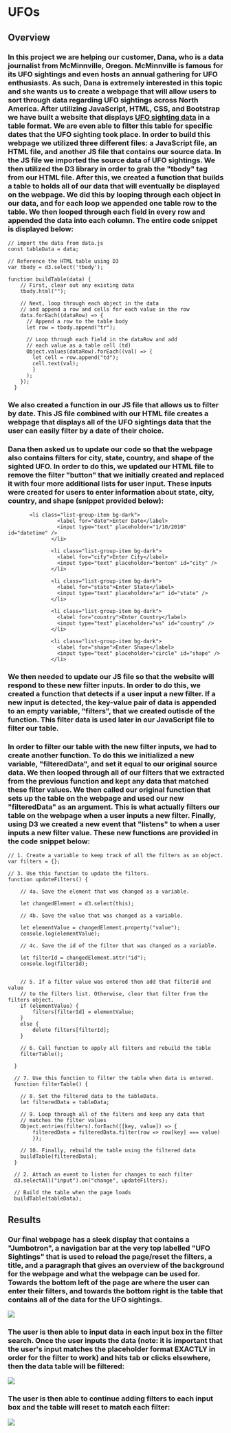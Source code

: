 # UFOs

## Overview

### In this project we are helping our customer, Dana, who is a data journalist from McMinnville, Oregon. McMinnville is famous for its UFO sightings and even hosts an annual gathering for UFO enthusiasts. As such, Dana is extremely interested in this topic and she wants us to create a webpage that will allow users to sort through data regarding UFO sightings across North America. After utilizing JavaScript, HTML, CSS, and Bootstrap we have built a website that displays [UFO sighting data](https://github.com/christianhargett/UFOs/blob/master/static/js/data.js) in a table format. We are even able to filter this table for specific dates that the UFO sighting took place. In order to build this webpage we utilized three different files: a JavaScript file, an HTML file, and another JS file that contains our source data. In the JS file we imported the source data of UFO sightings. We then utilized the D3 library in order to grab the "tbody" tag from our HTML file. After this, we created a function that builds a table to holds all of our data that will eventually be displayed on the webpage. We did this by looping through each object in our data, and for each loop we appended one table row to the table. We then looped through each field in every row and appended the data into each column. The entire code snippet is displayed below:

```
// import the data from data.js
const tableData = data;

// Reference the HTML table using D3
var tbody = d3.select('tbody');

function buildTable(data) {
    // First, clear out any existing data
    tbody.html("");
  
    // Next, loop through each object in the data
    // and append a row and cells for each value in the row
    data.forEach((dataRow) => {
      // Append a row to the table body
      let row = tbody.append("tr");
  
      // Loop through each field in the dataRow and add
      // each value as a table cell (td)
      Object.values(dataRow).forEach((val) => {
        let cell = row.append("td");
        cell.text(val);
        }
      );
    });
  }
  ```

### We also created a function in our JS file that allows us to filter by date. This JS file combined with our HTML file creates a webpage that displays all of the UFO sightings data that the user can easily filter by a date of their choice.

### Dana then asked us to update our code so that the webpage also contains filters for city, state, country, and shape of the sighted UFO. In order to do this, we updated our HTML file to remove the filter "button" that we initially created and replaced it with four more additional lists for user input. These inputs were created for users to enter information about state, city, country, and shape (snippet provided below):

```
       <li class="list-group-item bg-dark">
                <label for="date">Enter Date</label>
                <input type="text" placeholder="1/10/2010" id="datetime" />
              </li>

              <li class="list-group-item bg-dark">
                <label for="city">Enter City</label>
                <input type="text" placeholder="benton" id="city" />
              </li>

              <li class="list-group-item bg-dark">
                <label for="state">Enter State</label>
                <input type="text" placeholder="ar" id="state" />
              </li>

              <li class="list-group-item bg-dark">
                <label for="country">Enter Country</label>
                <input type="text" placeholder="us" id="country" />
              </li>

              <li class="list-group-item bg-dark">
                <label for="shape">Enter Shape</label>
                <input type="text" placeholder="circle" id="shape" />
              </li>
```

### We then needed to update our JS file so that the website will respond to these new filter inputs. In order to do this, we created a function that detects if a user input a new filter. If a new input is detected, the key-value pair of data is appended to an empty variable, "filters", that we created outisde of the function. This filter data is used later in our JavaScript file to filter our table. 

### In order to filter our table with the new filter inputs, we had to create another function. To do this we initialized a new variable, "filteredData", and set it equal to our original source data. We then looped through all of our filters that we extracted from the previous function and kept any data that matched these filter values. We then called our original function that sets up the table on the webpage and used our new "filteredData" as an argument. This is what actually filters our table on the webpage when a user inputs a new filter. Finally, using D3 we created a new event that "listens" to when a user inputs a new filter value. These new functions are provided in the code snippet below:

```
// 1. Create a variable to keep track of all the filters as an object.
var filters = {};

// 3. Use this function to update the filters. 
function updateFilters() {

    // 4a. Save the element that was changed as a variable.

    let changedElement = d3.select(this);

    // 4b. Save the value that was changed as a variable.

    let elementValue = changedElement.property("value");
    console.log(elementValue);

    // 4c. Save the id of the filter that was changed as a variable.

    let filterId = changedElement.attr("id");
    console.log(filterId);

  
    // 5. If a filter value was entered then add that filterId and value
    // to the filters list. Otherwise, clear that filter from the filters object.
    if (elementValue) {
        filters[filterId] = elementValue;
    }
    else {
        delete filters[filterId];
    }
  
    // 6. Call function to apply all filters and rebuild the table
    filterTable();
  
  }
  
  // 7. Use this function to filter the table when data is entered.
  function filterTable() {
  
    // 8. Set the filtered data to the tableData.
    let filteredData = tableData;
  
    // 9. Loop through all of the filters and keep any data that
    // matches the filter values
    Object.entries(filters).forEach(([key, value]) => {
        filteredData = filteredData.filter(row => row[key] === value)
        });
  
    // 10. Finally, rebuild the table using the filtered data
    buildTable(filteredData);
  }
  
  // 2. Attach an event to listen for changes to each filter
  d3.selectAll("input").on("change", updateFilters);
  
  // Build the table when the page loads
  buildTable(tableData);
```

## Results

### Our final webpage has a sleek display that contains a "Jumbotron", a navigation bar at the very top labelled "UFO Sightings" that is used to reload the page/reset the filters, a title, and a paragraph that gives an overview of the background for the webpage and what the webpage can be used for. Towards the bottom left of the page are where the user can enter their filters, and towards the bottom right is the table that contains all of the data for the UFO sightings.

![](https://github.com/christianhargett/UFOs/blob/master/NoFilters.png)

### The user is then able to input data in each input box in the filter search. Once the user inputs the data (note: it is important that the user's input matches the placeholder format EXACTLY in order for the filter to work) and hits tab or clicks elsewhere, then the data table will be filtered:

![](https://github.com/christianhargett/UFOs/blob/master/DateFilter.png)

### The user is then able to continue adding filters to each input box and the table will reset to match each filter:

![](https://github.com/christianhargett/UFOs/blob/master/AllFilters.png)
